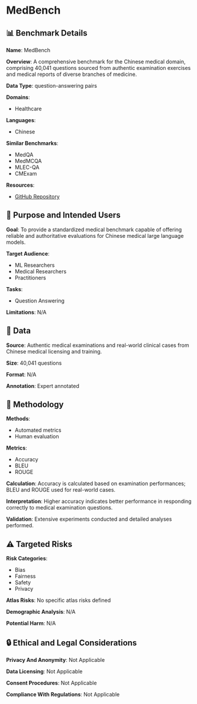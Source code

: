 # MedBench

## 📊 Benchmark Details

**Name**: MedBench

**Overview**: A comprehensive benchmark for the Chinese medical domain, comprising 40,041 questions sourced from authentic examination exercises and medical reports of diverse branches of medicine.

**Data Type**: question-answering pairs

**Domains**:
- Healthcare

**Languages**:
- Chinese

**Similar Benchmarks**:
- MedQA
- MedMCQA
- MLEC-QA
- CMExam

**Resources**:
- [GitHub Repository](https://github.com/michael-wzhu/ChatMed)

## 🎯 Purpose and Intended Users

**Goal**: To provide a standardized medical benchmark capable of offering reliable and authoritative evaluations for Chinese medical large language models.

**Target Audience**:
- ML Researchers
- Medical Researchers
- Practitioners

**Tasks**:
- Question Answering

**Limitations**: N/A

## 💾 Data

**Source**: Authentic medical examinations and real-world clinical cases from Chinese medical licensing and training.

**Size**: 40,041 questions

**Format**: N/A

**Annotation**: Expert annotated

## 🔬 Methodology

**Methods**:
- Automated metrics
- Human evaluation

**Metrics**:
- Accuracy
- BLEU
- ROUGE

**Calculation**: Accuracy is calculated based on examination performances; BLEU and ROUGE used for real-world cases.

**Interpretation**: Higher accuracy indicates better performance in responding correctly to medical examination questions.

**Validation**: Extensive experiments conducted and detailed analyses performed.

## ⚠️ Targeted Risks

**Risk Categories**:
- Bias
- Fairness
- Safety
- Privacy

**Atlas Risks**:
No specific atlas risks defined

**Demographic Analysis**: N/A

**Potential Harm**: N/A

## 🔒 Ethical and Legal Considerations

**Privacy And Anonymity**: Not Applicable

**Data Licensing**: Not Applicable

**Consent Procedures**: Not Applicable

**Compliance With Regulations**: Not Applicable
